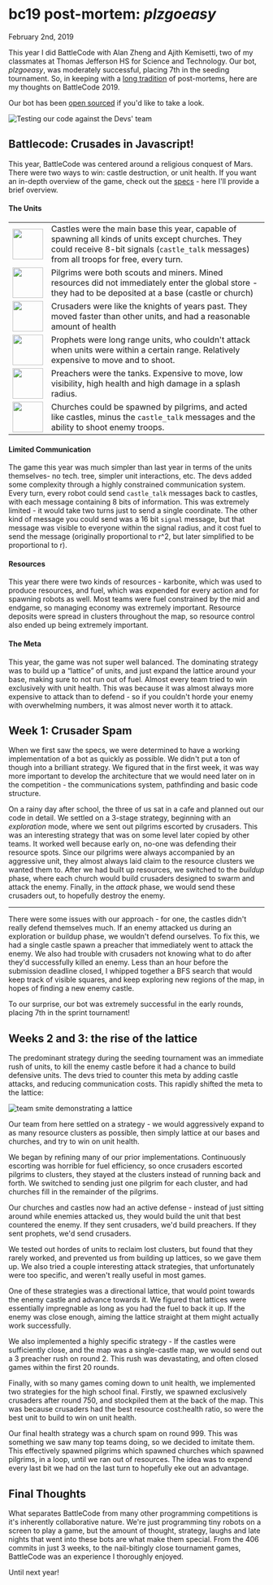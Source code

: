 # bc19 post-mortem: _plzgoeasy_
<time>February 2nd, 2019</time>

This year I did BattleCode with Alan Zheng and Ajith Kemisetti, two of my classmates at Thomas Jefferson HS for Science and Technology. Our bot, _plzgoeasy_, was moderately successful, placing 7th in the seeding tournament. So, in keeping with a [long tradition](http://www.anatid.net/2014/12/battlecode-links.html) of post-mortems, here are my thoughts on BattleCode 2019.

Our bot has been [open sourced](https://github.com/arya-k/bc19) if you'd like to take a look.

![Testing our code against the Devs' team](https://i.imgur.com/fqdGG0r.png)

## Battlecode: Crusades in Javascript!

This year, BattleCode was centered around a religious conquest of Mars. There were two ways to win: castle destruction, or unit health. If you want an in-depth overview of the game, check out the [specs](https://battlecode.org/dash/docs) - here I'll provide a brief overview.

#### The Units
<table>
  <tr>
    <td width="10%" align="center"><img src="https://i.imgur.com/inmT3Lc.png" width="60px"/></td>
    <td>Castles were the main base this year, capable of spawning all kinds of units except churches. They could receive 8-bit signals (<code>castle_talk</code> messages) from all troops for free, every turn.</td>
  </tr>
  <tr>
    <td align="center"><img src="https://i.imgur.com/AkKJ2jX.png" width="60px"/></td>
    <td>Pilgrims were both scouts and miners. Mined resources did not immediately enter the global store - they had to be deposited at a base (castle or church)</td>
  </tr>
  <tr>
    <td align="center"><img src="https://i.imgur.com/0JIExIO.png" width="60px"/></td>
    <td>Crusaders were like the knights of years past. They moved faster than other units, and had a reasonable amount of health</td>
  </tr>
  <tr>
    <td align="center"><img src="https://i.imgur.com/CwTf5V1.png" width="60px"/></td>
    <td>Prophets were long range units, who couldn&#39;t attack when units were within a certain range. Relatively expensive to move and to shoot.</td>
  </tr>
  <tr>
    <td align="center"><img src="https://i.imgur.com/lt1Q3uQ.png" width="60px"/></td>
    <td>Preachers were the tanks. Expensive to move, low visibility, high health and high damage in a splash radius.</td>
  </tr>
  <tr>
    <td align="center"><img src="https://i.imgur.com/ZdVtLAq.png" width="60px"/></td>
    <td>Churches could be spawned by pilgrims, and acted like castles, minus the <code>castle_talk</code> messages and the ability to shoot enemy troops.</td>
  </tr>
</table>

#### Limited Communication

The game this year was much simpler than last year in terms of the units themselves- no tech. tree, simpler unit interactions, etc. The devs added some complexity through a highly constrained communication system. Every turn, every robot could send `castle_talk` messages back to castles, with each message containing 8 bits of information. This was extremely limited - it would take two turns just to send a single coordinate. The other kind of message you could send was a 16 bit `signal` message, but that message was visible to everyone within the signal radius, and it cost fuel to send the message (originally proportional to r^2, but later simplified to be proportional to r).

#### Resources

This year there were two kinds of resources - karbonite, which was used to produce resources, and fuel, which was expended for every action and for spawning robots as well. Most teams were fuel constrained by the mid and endgame, so managing economy was extremely important. Resource deposits were spread in clusters throughout the map, so resource control also ended up being extremely important.

#### The Meta

This year, the game was not super well balanced. The dominating strategy was to build up a “lattice” of units, and just expand the lattice around your base, making sure to not run out of fuel. Almost every team tried to win exclusively with unit health. This was because it was almost always more expensive to attack than to defend - so if you couldn't horde your enemy with overwhelming numbers, it was almost never worth it to attack.

## Week 1: Crusader Spam

When we first saw the specs, we were determined to have a working implementation of a bot as quickly as possible. We didn't put a ton of though into a brilliant strategy. We figured that in the first week, it was way more important to develop the architecture that we would need later on in the competition - the communications system, pathfinding and basic code structure.

On a rainy day after school, the three of us sat in a cafe and planned out our code in detail. We settled on a 3-stage strategy, beginning with an _exploration_ mode, where we sent out pilgrims escorted by crusaders. This was an interesting strategy that was on some level later copied by other teams. It worked well because early on, no-one was defending their resource spots. Since our pilgrims were always accompanied by an aggressive unit, they almost always laid claim to the resource clusters we wanted them to. After we had built up resources, we switched to the _buildup_ phase, where each church would build crusaders designed to swarm and attack the enemy. Finally, in the _attack_ phase, we would send these crusaders out, to hopefully destroy the enemy.

* * *

There were some issues with our approach - for one, the castles didn't really defend themselves much. If an enemy attacked us during an exploration or buildup phase, we wouldn't defend ourselves. To fix this, we had a single castle spawn a preacher that immediately went to attack the enemy. We also had trouble with crusaders not knowing what to do after they'd successfully killed an enemy. Less than an hour before the submission deadline closed, I whipped together a BFS search that would keep track of visible squares, and keep exploring new regions of the map, in hopes of finding a new enemy castle.

To our surprise, our bot was extremely successful in the early rounds, placing 7th in the sprint tournament!

## Weeks 2 and 3: the rise of the lattice

The predominant strategy during the seeding tournament was an immediate rush of units, to kill the enemy castle before it had a chance to build defensive units. The devs tried to counter this meta by adding castle attacks, and reducing communication costs. This rapidly shifted the meta to the lattice:

![team smite demonstrating a lattice](https://i.imgur.com/zE9ZCkc.png)

Our team from here settled on a strategy - we would aggressively expand to as many resource clusters as possible, then simply lattice at our bases and churches, and try to win on unit health.

We began by refining many of our prior implementations. Continuously escorting was horrible for fuel efficiency, so once crusaders escorted pilgrims to clusters, they stayed at the clusters instead of running back and forth. We switched to sending just one pilgrim for each cluster, and had churches fill in the remainder of the pilgrims.

Our churches and castles now had an active defense - instead of just sitting around while enemies attacked us, they would build the unit that best countered the enemy. If they sent crusaders, we'd build preachers. If they sent prophets, we'd send crusaders.

We tested out hordes of units to reclaim lost clusters, but found that they rarely worked, and prevented us from building up lattices, so we gave them up. We also tried a couple interesting attack strategies, that unfortunately were too specific, and weren't really useful in most games.

One of these strategies was a directional lattice, that would point towards the enemy castle and advance towards it. We figured that lattices were essentially impregnable as long as you had the fuel to back it up. If the enemy was close enough, aiming the lattice straight at them might actually work successfully.

We also implemented a highly specific strategy - If the castles were sufficiently close, and the map was a single-castle map, we would send out a 3 preacher rush on round 2. This rush was devastating, and often closed games within the first 20 rounds.

Finally, with so many games coming down to unit health, we implemented two strategies for the high school final. Firstly, we spawned exclusively crusaders after round 750, and stockpiled them at the back of the map. This was because crusaders had the best resource cost:health ratio, so were the best unit to build to win on unit health.

Our final health strategy was a church spam on round 999. This was something we saw many top teams doing, so we decided to imitate them. This effectively spawned pilgrims which spawned churches which spawned pilgrims, in a loop, until we ran out of resources. The idea was to expend every last bit we had on the last turn to hopefully eke out an advantage.

## Final Thoughts

What separates BattleCode from many other programming competitions is it's inherently collaborative nature. We're just programming tiny robots on a screen to play a game, but the amount of thought, strategy, laughs and late nights that went into these bots are what make them special. From the 406 commits in just 3 weeks, to the nail-bitingly close tournament games, BattleCode was an experience I thoroughly enjoyed.

Until next year!
